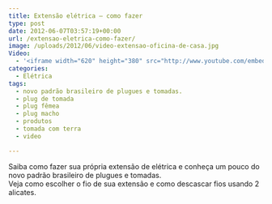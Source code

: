 ```yaml
---
title: Extensão elétrica – como fazer
type: post
date: 2012-06-07T03:57:19+00:00
url: /extensao-eletrica-como-fazer/
image: /uploads/2012/06/video-extensao-oficina-de-casa.jpg
Video:
  - '<iframe width="620" height="380" src="http://www.youtube.com/embed/CFuyZ4QyvJ4?wmode=transparent" frameborder="0" allowfullscreen></iframe>'
categories:
  - Elétrica
tags:
  - novo padrão brasileiro de plugues e tomadas.
  - plug de tomada
  - plug fêmea
  - plug macho
  - produtos
  - tomada com terra
  - video

---
```

Saiba como fazer sua própria extensão de elétrica e conheça um pouco do novo padrão brasileiro de plugues e tomadas.  
Veja como escolher o fio de sua extensão e como descascar fios usando 2 alicates.
